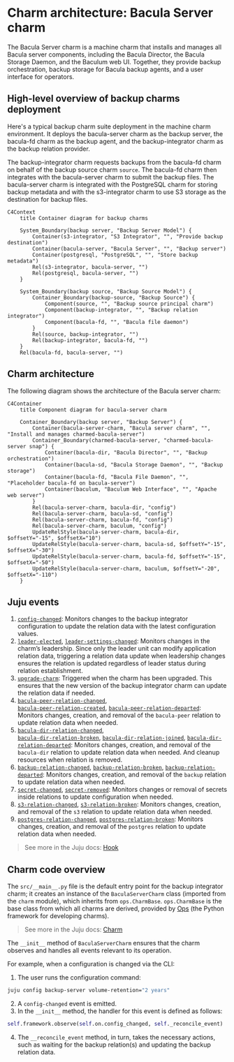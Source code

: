 # Charm architecture: Bacula Server charm

The Bacula Server charm is a machine charm that installs and manages all Bacula server components, including the Bacula Director, the Bacula Storage Daemon, and the Baculum web UI. Together, they provide backup orchestration, backup storage for Bacula backup agents, and a user interface for operators.

## High-level overview of backup charms deployment

Here's a typical backup charm suite deployment in the machine charm
environment. It deploys the bacula-server charm as the backup server,
the bacula-fd charm as the backup agent, and the backup-integrator charm
as the backup relation provider.

The backup-integrator charm requests backups from the bacula-fd charm on
behalf of the backup source charm `source`. The bacula-fd charm then
integrates with the bacula-server charm to submit the backup files. The
bacula-server charm is integrated with the PostgreSQL charm for storing
backup metadata and with the s3-integrator charm to use S3 storage as
the destination for backup files.

```mermaid
C4Context
    title Container diagram for backup charms

    System_Boundary(backup server, "Backup Server Model") {
        Container(s3-integrator, "S3 Integrator", "", "Provide backup destination")
        Container(bacula-server, "Bacula Server", "", "Backup server")
        Container(postgresql, "PostgreSQL", "", "Store backup metadata")
        Rel(s3-integrator, bacula-server, "")
        Rel(postgresql, bacula-server, "")
    }

    System_Boundary(backup source, "Backup Source Model") {
        Container_Boundary(backup-source, "Backup Source") {
            Component(source, "", "Backup source principal charm")
            Component(backup-integrator, "", "Backup relation integrator")
            Component(bacula-fd, "", "Bacula file daemon")
        }
        Rel(source, backup-integrator, "")
        Rel(backup-integrator, bacula-fd, "")
    }
    Rel(bacula-fd, bacula-server, "")
```

## Charm architecture

The following diagram shows the architecture of the Bacula server charm:

```mermaid
C4Container
    title Component diagram for bacula-server charm

    Container_Boundary(backup server, "Backup Server") {
        Container(bacula-server-charm, "Bacula server charm", "", "Install and manages charmed-bacula-server")
        Container_Boundary(charmed-bacula-server, "charmed-bacula-server snap") {
            Container(bacula-dir, "Bacula Director", "", "Backup orchestration")
            Container(bacula-sd, "Bacula Storage Daemon", "", "Backup storage")
            Container(bacula-fd, "Bacula File Daemon", "", "Placeholder bacula-fd on bacula-server")
            Container(baculum, "Baculum Web Interface", "", "Apache web server")
        }
        Rel(bacula-server-charm, bacula-dir, "config")
        Rel(bacula-server-charm, bacula-sd, "config")
        Rel(bacula-server-charm, bacula-fd, "config")
        Rel(bacula-server-charm, baculum, "config")
        UpdateRelStyle(bacula-server-charm, bacula-dir, $offsetY="-15", $offsetX="10")
        UpdateRelStyle(bacula-server-charm, bacula-sd, $offsetY="-15", $offsetX="-30")
        UpdateRelStyle(bacula-server-charm, bacula-fd, $offsetY="-15", $offsetX="-50")
        UpdateRelStyle(bacula-server-charm, baculum, $offsetY="-20", $offsetX="-110")
    }
```

## Juju events

1. [`config-changed`](https://documentation.ubuntu.com/juju/latest/reference/hook/index.html#config-changed):
   Monitors changes to the backup integrator configuration to update the
   relation data with the latest configuration values.
2. [`leader-elected`](https://documentation.ubuntu.com/juju/latest/reference/hook/index.html#leader-elected),
   [`leader-settings-changed`](https://documentation.ubuntu.com/juju/latest/reference/hook/index.html#leader-settings-changed):
   Monitors changes in the charm’s leadership. Since only the leader
   unit can modify application relation data, triggering a relation data
   update when leadership changes ensures the relation is updated
   regardless of leader status during relation establishment.
3. [`upgrade-charm`](https://documentation.ubuntu.com/juju/latest/reference/hook/index.html#upgrade-charm):
   Triggered when the charm has been upgraded. This ensures that the new
   version of the backup integrator charm can update the relation data
   if needed.
4. [`bacula-peer-relation-changed`](https://documentation.ubuntu.com/juju/latest/reference/hook/index.html#endpoint-relation-changed),  
   [`bacula-peer-relation-created`](https://documentation.ubuntu.com/juju/latest/reference/hook/index.html#endpoint-relation-created), 
   [`bacula-peer-relation-departed`](https://documentation.ubuntu.com/juju/latest/reference/hook/index.html#endpoint-relation-departed):
   Monitors changes, creation, and removal of the `bacula-peer` relation
   to update relation data when needed.
5. [`bacula-dir-relation-changed`](https://documentation.ubuntu.com/juju/latest/reference/hook/index.html#endpoint-relation-changed),  
   [`bacula-dir-relation-broken`](https://documentation.ubuntu.com/juju/latest/reference/hook/index.html#endpoint-relation-broken),
   [`bacula-dir-relation-joined`](https://documentation.ubuntu.com/juju/latest/reference/hook/index.html#endpoint-relation-broken),
   [`bacula-dir-relation-departed`](https://documentation.ubuntu.com/juju/latest/reference/hook/index.html#endpoint-relation-departed):
   Monitors changes, creation, and removal of the `bacula-dir` relation
   to update relation data when needed. And cleanup resources when 
   relation is removed.
6. [`backup-relation-changed`](https://documentation.ubuntu.com/juju/latest/reference/hook/index.html#endpoint-relation-changed),
   [`backup-relation-broken`](https://documentation.ubuntu.com/juju/latest/reference/hook/index.html#endpoint-relation-broken),
   [`backup-relation-departed`](https://documentation.ubuntu.com/juju/latest/reference/hook/index.html#endpoint-relation-departed):
   Monitors changes, creation, and removal of the `backup` relation to
   update relation data when needed.
7. [`secret-changed`](https://documentation.ubuntu.com/juju/latest/reference/hook/index.html#secret-changed), 
   [`secret-removed`](https://documentation.ubuntu.com/juju/latest/reference/hook/index.html#secret-removed):
   Monitors changes or removal of secrets inside relations to update
   configuration when needed.
8. [`s3-relation-changed`](https://documentation.ubuntu.com/juju/latest/reference/hook/index.html#endpoint-relation-changed),
   [`s3-relation-broken`](https://documentation.ubuntu.com/juju/latest/reference/hook/index.html#endpoint-relation-broken): 
   Monitors changes, creation, and removal of the `s3` relation to 
   update relation data when needed.
9. [`postgres-relation-changed`](https://documentation.ubuntu.com/juju/latest/reference/hook/index.html#endpoint-relation-changed),
   [`postgres-relation-broken`](https://documentation.ubuntu.com/juju/latest/reference/hook/index.html#endpoint-relation-broken): 
   Monitors changes, creation, and removal of the `postgres` relation to 
   update relation data when needed.

> See more in the Juju docs: [Hook](https://documentation.ubuntu.com/juju/latest/user/reference/hook/)

## Charm code overview

The `src/__main__.py` file is the default entry point for the backup
integrator charm; it creates an instance of the `BaculaServerCharm`
class (imported from the `charm` module), which inherits from
`ops.CharmBase`. `ops.CharmBase` is the base class from which all charms
are derived, provided by [Ops](https://ops.readthedocs.io/en/latest/index.html)
(the Python framework for developing charms).

> See more in the Juju docs: [Charm](https://documentation.ubuntu.com/juju/latest/user/reference/charm/)

The `__init__` method of `BaculaServerCharm` ensures that the charm observes
and handles all events relevant to its operation.

For example, when a configuration is changed via the CLI:

1. The user runs the configuration command:

```bash
juju config backup-server volume-retention="2 years"
```

2. A `config-changed` event is emitted.
3. In the `__init__` method, the handler for this event is defined as
   follows:

```python
self.framework.observe(self.on.config_changed, self._reconcile_event)
```

4. The `__reconcile_event` method, in turn, takes the necessary actions,
   such as waiting for the backup relation(s) and updating the backup
   relation data.
